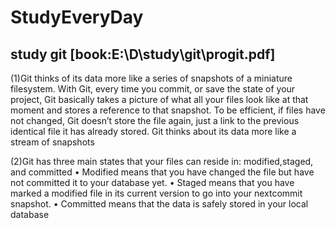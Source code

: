 ﻿# StudyEveryDay

##         ****study git****       [book:E:\D\study\git\progit.pdf]
(1)Git thinks of its data more like a series of
snapshots of a miniature filesystem. With Git, every time you commit, or save the state of your
project, Git basically takes a picture of what all your files look like at that moment and stores a
reference to that snapshot. To be efficient, if files have not changed, Git doesn’t store the file again,
just a link to the previous identical file it has already stored. Git thinks about its data more like a
stream of snapshots

(2)Git has three main states that your files can reside in: modified,staged, and committed
• Modified means that you have changed the file but have not committed it to your database yet.
• Staged means that you have marked a modified file in its current version to go into your nextcommit snapshot.
• Committed means that the data is safely stored in your local database
